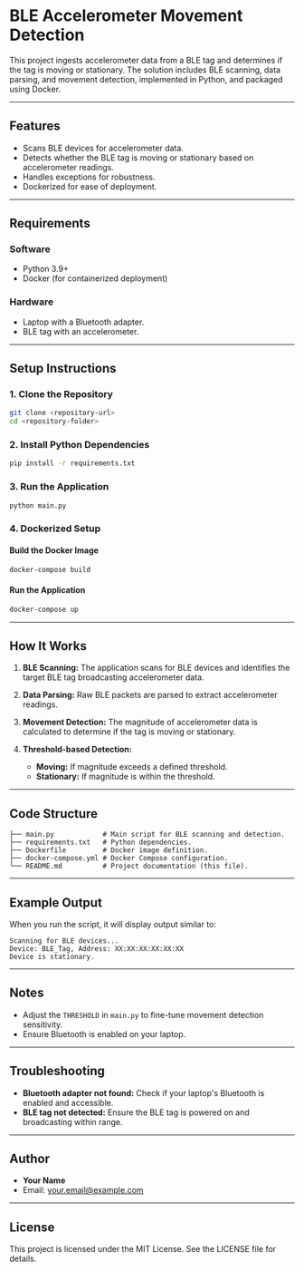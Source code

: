 
# BLE Accelerometer Movement Detection

This project ingests accelerometer data from a BLE tag and determines if the tag is moving or stationary. The solution includes BLE scanning, data parsing, and movement detection, implemented in Python, and packaged using Docker.

---

## Features

- Scans BLE devices for accelerometer data.
- Detects whether the BLE tag is moving or stationary based on accelerometer readings.
- Handles exceptions for robustness.
- Dockerized for ease of deployment.

---

## Requirements

### Software
- Python 3.9+
- Docker (for containerized deployment)

### Hardware
- Laptop with a Bluetooth adapter.
- BLE tag with an accelerometer.

---

## Setup Instructions

### 1. Clone the Repository
```bash
git clone <repository-url>
cd <repository-folder>
```

### 2. Install Python Dependencies
```bash
pip install -r requirements.txt
```

### 3. Run the Application
```bash
python main.py
```

### 4. Dockerized Setup
#### Build the Docker Image
```bash
docker-compose build
```

#### Run the Application
```bash
docker-compose up
```

---

## How It Works

1. **BLE Scanning:**
   The application scans for BLE devices and identifies the target BLE tag broadcasting accelerometer data.
   
2. **Data Parsing:**
   Raw BLE packets are parsed to extract accelerometer readings.

3. **Movement Detection:**
   The magnitude of accelerometer data is calculated to determine if the tag is moving or stationary.

4. **Threshold-based Detection:**
   - **Moving:** If magnitude exceeds a defined threshold.
   - **Stationary:** If magnitude is within the threshold.

---

## Code Structure

```
├── main.py            # Main script for BLE scanning and detection.
├── requirements.txt   # Python dependencies.
├── Dockerfile         # Docker image definition.
├── docker-compose.yml # Docker Compose configuration.
└── README.md          # Project documentation (this file).
```

---

## Example Output

When you run the script, it will display output similar to:

```
Scanning for BLE devices...
Device: BLE_Tag, Address: XX:XX:XX:XX:XX:XX
Device is stationary.
```

---

## Notes

- Adjust the `THRESHOLD` in `main.py` to fine-tune movement detection sensitivity.
- Ensure Bluetooth is enabled on your laptop.

---

## Troubleshooting

- **Bluetooth adapter not found:** 
  Check if your laptop's Bluetooth is enabled and accessible.
- **BLE tag not detected:**
  Ensure the BLE tag is powered on and broadcasting within range.

---

## Author

- **Your Name**
- Email: your.email@example.com

---

## License

This project is licensed under the MIT License. See the LICENSE file for details.
